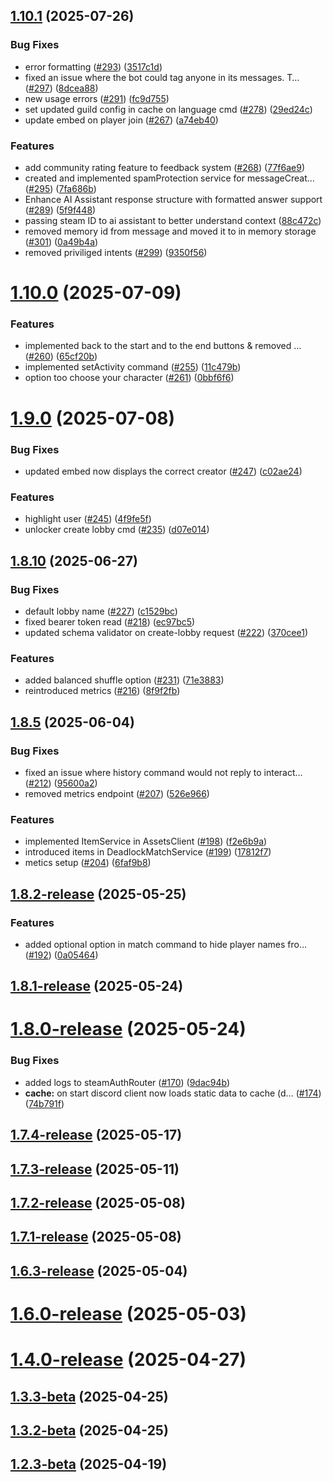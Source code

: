 ## [1.10.1](https://github.com/Deepwerks/discord-bot/compare/v1.10.0...v1.10.1) (2025-07-26)


### Bug Fixes

* error formatting ([#293](https://github.com/Deepwerks/discord-bot/issues/293)) ([3517c1d](https://github.com/Deepwerks/discord-bot/commit/3517c1db347cba4b9ed697e22ebd1c4d07bf9569))
* fixed an issue where the bot could tag anyone in its messages. T… ([#297](https://github.com/Deepwerks/discord-bot/issues/297)) ([8dcea88](https://github.com/Deepwerks/discord-bot/commit/8dcea88e4471b6721702190556e9bab040264cd5))
* new usage errors ([#291](https://github.com/Deepwerks/discord-bot/issues/291)) ([fc9d755](https://github.com/Deepwerks/discord-bot/commit/fc9d755a23d4c0660a8594fc807e2d619fcf3243))
* set updated guild config in cache on language cmd ([#278](https://github.com/Deepwerks/discord-bot/issues/278)) ([29ed24c](https://github.com/Deepwerks/discord-bot/commit/29ed24c496bacef236825ea8e5611df422720c04))
* update embed on player join ([#267](https://github.com/Deepwerks/discord-bot/issues/267)) ([a74eb40](https://github.com/Deepwerks/discord-bot/commit/a74eb404240963eea5f25db6fa35f85a066cca58))


### Features

* add community rating feature to feedback system ([#268](https://github.com/Deepwerks/discord-bot/issues/268)) ([77f6ae9](https://github.com/Deepwerks/discord-bot/commit/77f6ae98c11c86e80f0991d901afd125fc17a631))
* created and implemented spamProtection service for messageCreat… ([#295](https://github.com/Deepwerks/discord-bot/issues/295)) ([7fa686b](https://github.com/Deepwerks/discord-bot/commit/7fa686b0587a9d9bdb105bfd535adbbf3d55e7ff))
* Enhance AI Assistant response structure with formatted answer support ([#289](https://github.com/Deepwerks/discord-bot/issues/289)) ([5f9f448](https://github.com/Deepwerks/discord-bot/commit/5f9f4480b342e59026edacfc3f4c8bfec84a3b0e))
* passing steam ID to ai assistant to better understand context ([88c472c](https://github.com/Deepwerks/discord-bot/commit/88c472c59e5887594f97833995fb2ab9e0d3ea9f))
* removed memory id from message and moved it to in memory storage ([#301](https://github.com/Deepwerks/discord-bot/issues/301)) ([0a49b4a](https://github.com/Deepwerks/discord-bot/commit/0a49b4a2d7fb73245cd589dfe4371ae5bda2ef72))
* removed priviliged intents ([#299](https://github.com/Deepwerks/discord-bot/issues/299)) ([9350f56](https://github.com/Deepwerks/discord-bot/commit/9350f56612908d9ac662264db3690806ff88356e))



# [1.10.0](https://github.com/Deepwerks/discord-bot/compare/v1.9.0...v1.10.0) (2025-07-09)


### Features

* implemented back to the start and to the end buttons & removed … ([#260](https://github.com/Deepwerks/discord-bot/issues/260)) ([65cf20b](https://github.com/Deepwerks/discord-bot/commit/65cf20bce2df779c47856d56e8f03252af6124ee))
* implemented setActivity command ([#255](https://github.com/Deepwerks/discord-bot/issues/255)) ([11c479b](https://github.com/Deepwerks/discord-bot/commit/11c479b06038fdf4653fd63b05cf4b91e02bf8ec))
* option too choose your character ([#261](https://github.com/Deepwerks/discord-bot/issues/261)) ([0bbf6f6](https://github.com/Deepwerks/discord-bot/commit/0bbf6f61f978e869b69a12eed9ebc95a2c4d8469))



# [1.9.0](https://github.com/Deepwerks/discord-bot/compare/v1.8.10...v1.9.0) (2025-07-08)


### Bug Fixes

* updated embed now displays the correct creator ([#247](https://github.com/Deepwerks/discord-bot/issues/247)) ([c02ae24](https://github.com/Deepwerks/discord-bot/commit/c02ae246a1bd91f8dd83a96a6439608e08bbc21a))


### Features

* highlight user ([#245](https://github.com/Deepwerks/discord-bot/issues/245)) ([4f9fe5f](https://github.com/Deepwerks/discord-bot/commit/4f9fe5f701a84cd1ce21f5359ddb0467afc5bbba))
* unlocker create lobby cmd ([#235](https://github.com/Deepwerks/discord-bot/issues/235)) ([d07e014](https://github.com/Deepwerks/discord-bot/commit/d07e014c2d5e025a8c60ce7e58809a5f27551a24))



## [1.8.10](https://github.com/Deepwerks/discord-bot/compare/v1.8.5...v1.8.10) (2025-06-27)


### Bug Fixes

* default lobby name ([#227](https://github.com/Deepwerks/discord-bot/issues/227)) ([c1529bc](https://github.com/Deepwerks/discord-bot/commit/c1529bce05bf0e91fe594dc607662d9711cccc83))
* fixed bearer token read ([#218](https://github.com/Deepwerks/discord-bot/issues/218)) ([ec97bc5](https://github.com/Deepwerks/discord-bot/commit/ec97bc592d0aa362db902e7eaa140dd2f67cf2c5))
* updated schema validator on create-lobby request ([#222](https://github.com/Deepwerks/discord-bot/issues/222)) ([370cee1](https://github.com/Deepwerks/discord-bot/commit/370cee15fb3dcbb0472bca3029d44c6cc60c07ed))


### Features

* added balanced shuffle option ([#231](https://github.com/Deepwerks/discord-bot/issues/231)) ([71e3883](https://github.com/Deepwerks/discord-bot/commit/71e38830e7b19be25e45dafac7f74c480a5450ca))
* reintroduced metrics ([#216](https://github.com/Deepwerks/discord-bot/issues/216)) ([8f9f2fb](https://github.com/Deepwerks/discord-bot/commit/8f9f2fbdb68429a596cb48095159b8e4dc32a694))



## [1.8.5](https://github.com/Deepwerks/discord-bot/compare/v1.8.2-release...v1.8.5) (2025-06-04)


### Bug Fixes

* fixed an issue where history command would not reply to interact… ([#212](https://github.com/Deepwerks/discord-bot/issues/212)) ([95600a2](https://github.com/Deepwerks/discord-bot/commit/95600a2e0a7910c4a341b697bc723c192b25b0fe))
* removed metrics endpoint ([#207](https://github.com/Deepwerks/discord-bot/issues/207)) ([526e966](https://github.com/Deepwerks/discord-bot/commit/526e966cbe26a3c9d275893823b90b27fb279fb8))


### Features

* implemented ItemService in AssetsClient ([#198](https://github.com/Deepwerks/discord-bot/issues/198)) ([f2e6b9a](https://github.com/Deepwerks/discord-bot/commit/f2e6b9a894fbdf7152bcfbac1984f8b1b5c01621))
* introduced items in DeadlockMatchService ([#199](https://github.com/Deepwerks/discord-bot/issues/199)) ([17812f7](https://github.com/Deepwerks/discord-bot/commit/17812f7bfd7472039d8f11b72a46be500e63af4b))
* metics setup ([#204](https://github.com/Deepwerks/discord-bot/issues/204)) ([6faf9b8](https://github.com/Deepwerks/discord-bot/commit/6faf9b8d8a9413649f32dfac955c7d4ecd1be02b))



## [1.8.2-release](https://github.com/Deepwerks/discord-bot/compare/v1.8.1-release...v1.8.2-release) (2025-05-25)


### Features

* added optional option in match command to hide player names fro… ([#192](https://github.com/Deepwerks/discord-bot/issues/192)) ([0a05464](https://github.com/Deepwerks/discord-bot/commit/0a05464b30023b6cc12a154bd9398ae61d1abd87))



## [1.8.1-release](https://github.com/Deepwerks/discord-bot/compare/v1.8.0-release...v1.8.1-release) (2025-05-24)



# [1.8.0-release](https://github.com/Deepwerks/discord-bot/compare/v1.7.4-release...v1.8.0-release) (2025-05-24)


### Bug Fixes

* added logs to steamAuthRouter ([#170](https://github.com/Deepwerks/discord-bot/issues/170)) ([9dac94b](https://github.com/Deepwerks/discord-bot/commit/9dac94bb2e8c6da19b424f4326541a2fc6ea39df))
* **cache:** on start discord client now loads static data to cache (d… ([#174](https://github.com/Deepwerks/discord-bot/issues/174)) ([74b791f](https://github.com/Deepwerks/discord-bot/commit/74b791fce874f7d8ffee854d7b5d795146533391))



## [1.7.4-release](https://github.com/Deepwerks/discord-bot/compare/v1.7.3-release...v1.7.4-release) (2025-05-17)



## [1.7.3-release](https://github.com/Deepwerks/discord-bot/compare/v1.7.2-release...v1.7.3-release) (2025-05-11)



## [1.7.2-release](https://github.com/Deepwerks/discord-bot/compare/v1.7.1-release...v1.7.2-release) (2025-05-08)



## [1.7.1-release](https://github.com/Deepwerks/discord-bot/compare/v1.6.3-release...v1.7.1-release) (2025-05-08)



## [1.6.3-release](https://github.com/Deepwerks/discord-bot/compare/v1.6.0-release...v1.6.3-release) (2025-05-04)



# [1.6.0-release](https://github.com/Deepwerks/discord-bot/compare/v1.4.0-release...v1.6.0-release) (2025-05-03)



# [1.4.0-release](https://github.com/Deepwerks/discord-bot/compare/v1.3.3-beta...v1.4.0-release) (2025-04-27)



## [1.3.3-beta](https://github.com/Deepwerks/discord-bot/compare/v1.3.2-beta...v1.3.3-beta) (2025-04-25)



## [1.3.2-beta](https://github.com/Deepwerks/discord-bot/compare/v1.3.1-release...v1.3.2-beta) (2025-04-25)



## [1.2.3-beta](https://github.com/Deepwerks/discord-bot/compare/v1.2.2-beta...v1.2.3-beta) (2025-04-19)



